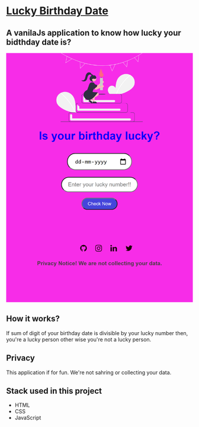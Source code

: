 # [Lucky Birthday Date](https://csb-1m4b3.netlify.app/)

## A vanilaJs application to know how lucky your bidthday date is?

![screenshot](/ss.png)

## How it works?

If sum of digit of your birthday date is divisible by your lucky number then, you're a lucky person other wise you're not a lucky person.

## Privacy

This application if for fun. We're not sahring or collecting your data.

## Stack used in this project

- HTML
- CSS
- JavaScript
